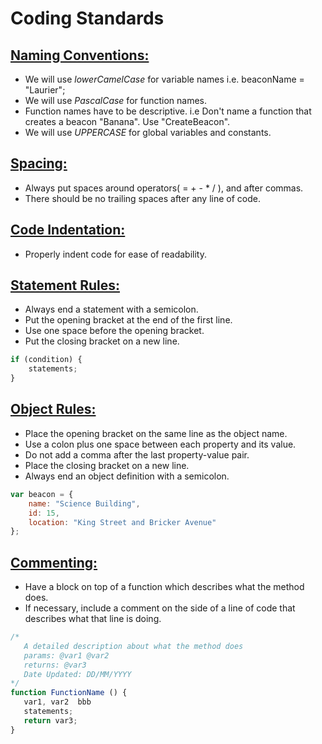 # Coding Standards

## <u>Naming Conventions:</u>
* We will use <i>lowerCamelCase</i> for variable names i.e. beaconName = "Laurier";
* We will use <i>PascalCase</i> for function names.
* Function names have to be descriptive. i.e Don't name a function that creates a beacon "Banana". Use "CreateBeacon".
* We will use <i>UPPERCASE</i> for global variables and constants.

## <u>Spacing:</u>
* Always put spaces around operators( = + - * / ), and after commas.
* There should be no trailing spaces after any line of code.

## <u>Code Indentation:</u>
* Properly indent code for ease of readability.

## <u>Statement Rules:</u>
* Always end a statement with a semicolon.
* Put the opening bracket at the end of the first line.
* Use one space before the opening bracket.
* Put the closing bracket on a new line.

```js
if (condition) {
    statements;
}
```

## <u>Object Rules:</u>
* Place the opening bracket on the same line as the object name.
* Use a colon plus one space between each property and its value.
* Do not add a comma after the last property-value pair.
* Place the closing bracket on a new line.
* Always end an object definition with a semicolon.

```js
var beacon = {
    name: "Science Building",
    id: 15,
    location: "King Street and Bricker Avenue"
};
```

## <u>Commenting:</u>
* Have a block on top of a function which describes what the method does.
* If necessary, include a comment on the side of a line of code that describes what that line is doing.

```js
/* 
   A detailed description about what the method does
   params: @var1 @var2
   returns: @var3
   Date Updated: DD/MM/YYYY
*/
function FunctionName () {
   var1, var2  bbb
   statements;
   return var3;
}
```
